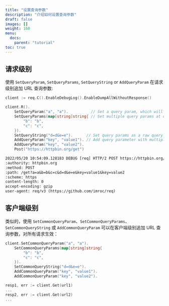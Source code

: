 ```yaml
---
title: "设置查询参数"
description: "介绍如何设置查询参数"
draft: false
images: []
weight: 160
menu:
  docs:
    parent: "tutorial"
toc: true
---
```



## 请求级别

使用 `SetQueryParam`, `SetQueryParams`, `SetQueryString` or `AddQueryParam` 在请求级别追加 URL 查询参数:

```go
client := req.C().EnableDebugLog().EnableDumpAllWithoutResponse()

client.R().
    SetQueryParam("a", "a").          // Set a query param, which will be encoded as query parameter in url
    SetQueryParams(map[string]string{ // Set multiple query params at once
        "b": "b",
        "c": "c",
    }).
    SetQueryString("d=d&e=e").      // Set query params as a raw query string
    AddQueryParam("key", "value1"). // Add query parameter with multiple values
    AddQueryParam("key", "value2").
    Post("https://httpbin.org/get")
```

```txt
2022/05/20 10:54:09.128183 DEBUG [req] HTTP/2 POST https://httpbin.org/get?a=a&b=b&c=c&d=d&e=e&key=value1&key=value2
:authority: httpbin.org
:method: POST
:path: /get?a=a&b=b&c=c&d=d&e=e&key=value1&key=value2
:scheme: https
content-length: 0
accept-encoding: gzip
user-agent: req/v3 (https://github.com/imroc/req)
```

## 客户端级别

类似的，使用 `SetCommonQueryParam`、`SetCommonQueryParams`、`SetCommonQueryString` 或 `AddCommonQueryParam` 可以在客户端级别追加 URL 查询参数，对所有请求生效：

```go
client.SetCommonQueryParam("a", "a").
    SetCommonQueryParams(map[string]string{
        "b": "b",
        "c": "c",
    }).
    SetCommonQueryString("d=d&e=e").
    AddCommonQueryParam("key", "value1").
    AddCommonQueryParam("key", "value2").

resp1, err := client.Get(url1)
...
resp2, err := client.Get(url2)
...
```
